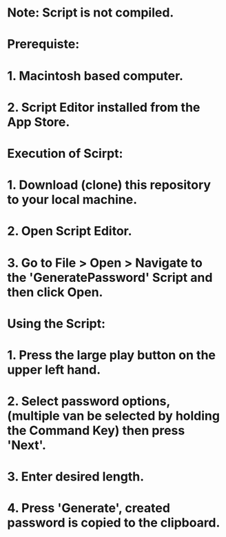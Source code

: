 # Note: Script is not compiled.
#
# Prerequiste:
# 1. Macintosh based computer.
# 2. Script Editor installed from the App Store.
#
# Execution of Scirpt:
# 1. Download (clone) this repository to your local machine.
# 2. Open Script Editor.
# 3. Go to File > Open > Navigate to the 'GeneratePassword' Script and then click Open.
#
# Using the Script:
# 1. Press the large play button on the upper left hand.
# 2. Select password options, (multiple van be selected by holding the Command Key) then press 'Next'.
# 3. Enter desired length.
# 4. Press 'Generate', created password is copied to the clipboard.
